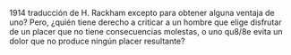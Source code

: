 1914 traducción de H. Rackham
excepto para obtener alguna ventaja de uno? Pero, ¿quién tiene derecho a criticar a un hombre que elige disfrutar de un placer que no tiene consecuencias molestas, o uno qu8/8e evita un dolor que no produce ningún placer resultante?
